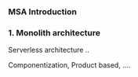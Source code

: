 ### MSA Introduction

### 1. Monolith architecture 

Serverless architecture ..

Componentization, Product based, .... 

